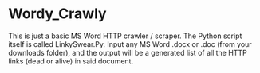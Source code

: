 # Wordy_Crawly
This is just a basic MS Word HTTP crawler / scraper. The Python script itself is called LinkySwear.Py. Input any MS Word .docx or .doc (from your downloads folder), and the output will be a generated list of all the HTTP links (dead or alive) in said document.
